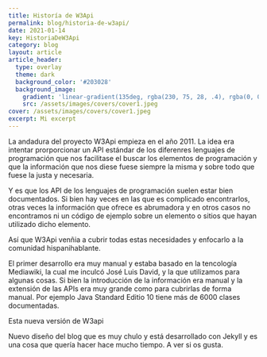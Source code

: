 ```yaml
---
title: Historía de W3Api
permalink: blog/historia-de-w3api/
date: 2021-01-14
key: HistoriaDeW3Api
category: blog
layout: article
article_header:
  type: overlay
  theme: dark
  background_color: '#203028'
  background_image:
    gradient: 'linear-gradient(135deg, rgba(230, 75, 28, .4), rgba(0, 0, 0 , .4))'
    src: /assets/images/covers/cover1.jpeg
cover: /assets/images/covers/cover1.jpeg
excerpt: Mi excerpt
---
```


La andadura del proyecto W3Api empieza en el año 2011. La idea era intentar prorporcionar un API estándar de los diferenres lenguajes de programación que nos facilitase el buscar los elementos de programación y que la información que nos diese fuese siempre la misma y sobre todo que fuese la justa y necesaria.

Y es que los API de los lenguajes de programación suelen estar bien documentados. Si bien hay veces en las que es complicado encontrarlos, otras veces la información que ofrece es abrumadora y en otros casos no encontramos ni un código de ejemplo sobre un elemento o sitios que hayan utilizado dicho elemento.

Así que W3Api venñia a cubrir todas estas necesidades y enfocarlo a la comunidad hispanihablante.

El primer desarrollo era muy manual y estaba basado en la tencología Mediawiki, la cual me inculcó José Luis David, y la que utilizamos para algunas cosas. Si bien la introducción de la información era manual y la extensión de las APIs era muy grande como para cubrirlas de forma manual. Por ejemplo Java Standard Editio 10 tiene más de 6000 clases documentadas.

Esta nueva versión de W3api


Nuevo diseño del blog que es muy chulo y está desarrollado con Jekyll y es una cosa que quería hacer hace mucho tiempo.
A ver si os gusta.